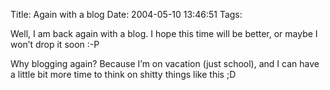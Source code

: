 Title: Again with a blog
Date: 2004-05-10 13:46:51
Tags: 

<p>Well, I am back again with a blog. I hope this time will be better, or maybe I won&#8217;t drop it soon :-P</p>

<p>Why blogging again? Because I&#8217;m on vacation (just school), and I can have a little bit more time to think on shitty things like this ;D</p>
